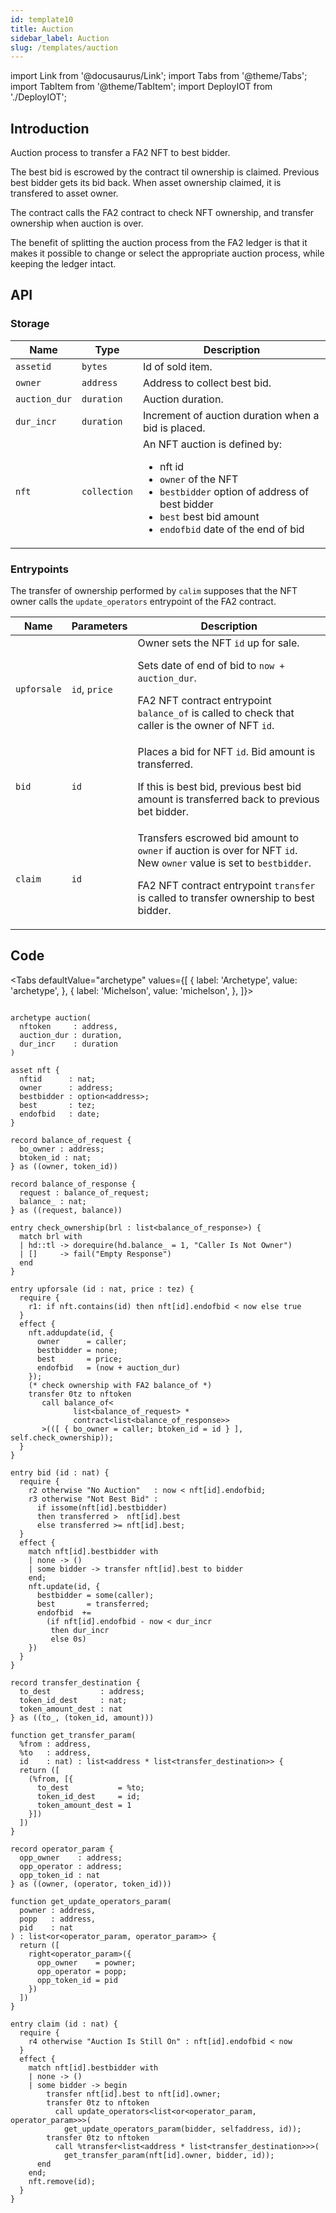 ```yaml
---
id: template10
title: Auction
sidebar_label: Auction
slug: /templates/auction
---
```

import Link from '@docusaurus/Link';
import Tabs from '@theme/Tabs';
import TabItem from '@theme/TabItem';
import DeployIOT from './DeployIOT';

## Introduction

Auction process to transfer a <Link to='/docs/templates/nft'>FA2 NFT</Link> to best bidder.

The best bid is escrowed by the contract til ownership is claimed. Previous best bidder gets its bid back. When asset ownership claimed, it is transfered to asset owner.

The contract calls the FA2 contract to check NFT ownership, and transfer ownership when auction is over.

The benefit of splitting the auction process from the FA2 ledger is that it makes it possible to change or select the appropriate auction process, while keeping the ledger intact.
## API

### Storage

| Name | Type | Description |
| -- | -- | -- |
| `assetid` | `bytes` | Id of sold item. |
| `owner` | `address` | Address to collect best bid. |
| `auction_dur` | `duration` | Auction duration. |
| `dur_incr` | `duration` | Increment of auction duration when a bid is placed. |
| `nft` | `collection` | An NFT auction is defined by:<ul><li>nft id</li><li>`owner` of the NFT</li><li>`bestbidder` option of address of best bidder</li><li>`best` best bid amount</li><li>`endofbid` date of the end of bid</li></ul> |

### Entrypoints

The transfer of ownership performed by `calim` supposes that the NFT owner calls the `update_operators` entrypoint of the <Link to='/docs/templates/nft'>FA2 contract</Link>.

| Name | Parameters | Description |
| -- | -- | -- |
| `upforsale` | `id`, `price` | Owner sets the NFT `id` up for sale. <p />Sets date of end of bid to `now + auction_dur`. <p />FA2 NFT contract entrypoint `balance_of` is called to check that caller is the owner of NFT `id`. |
| `bid` | `id` | Places a bid for NFT `id`. Bid amount is transferred. <p />If this is best bid, previous best bid amount is transferred back to previous bet bidder. |
| `claim` | `id`| Transfers escrowed bid amount to `owner` if auction is over for NFT `id`. New `owner` value is set to `bestbidder`.<p />FA2 NFT contract entrypoint `transfer` is called to transfer ownership to best bidder. |

## Code

<Tabs
  defaultValue="archetype"
  values={[
    { label: 'Archetype', value: 'archetype', },
    { label: 'Michelson', value: 'michelson', },
  ]}>

<TabItem value="archetype">

```archetype title="auction.arl"

archetype auction(
  nftoken     : address,
  auction_dur : duration,
  dur_incr    : duration
)

asset nft {
  nftid      : nat;
  owner      : address;
  bestbidder : option<address>;
  best       : tez;
  endofbid   : date;
}

record balance_of_request {
  bo_owner : address;
  btoken_id : nat;
} as ((owner, token_id))

record balance_of_response {
  request : balance_of_request;
  balance_ : nat;
} as ((request, balance))

entry check_ownership(brl : list<balance_of_response>) {
  match brl with
  | hd::tl -> dorequire(hd.balance_ = 1, "Caller Is Not Owner")
  | []     -> fail("Empty Response")
  end
}

entry upforsale (id : nat, price : tez) {
  require {
    r1: if nft.contains(id) then nft[id].endofbid < now else true
  }
  effect {
    nft.addupdate(id, {
      owner      = caller;
      bestbidder = none;
      best       = price;
      endofbid   = (now + auction_dur)
    });
    (* check ownership with FA2 balance_of *)
    transfer 0tz to nftoken
       call balance_of<
              list<balance_of_request> *
              contract<list<balance_of_response>>
       >(([ { bo_owner = caller; btoken_id = id } ], self.check_ownership));
  }
}

entry bid (id : nat) {
  require {
    r2 otherwise "No Auction"   : now < nft[id].endofbid;
    r3 otherwise "Not Best Bid" :
      if issome(nft[id].bestbidder)
      then transferred >  nft[id].best
      else transferred >= nft[id].best;
  }
  effect {
    match nft[id].bestbidder with
    | none -> ()
    | some bidder -> transfer nft[id].best to bidder
    end;
    nft.update(id, {
      bestbidder = some(caller);
      best       = transferred;
      endofbid  +=
        (if nft[id].endofbid - now < dur_incr
         then dur_incr
         else 0s)
    })
  }
}

record transfer_destination {
  to_dest           : address;
  token_id_dest     : nat;
  token_amount_dest : nat
} as ((to_, (token_id, amount)))

function get_transfer_param(
  %from : address,
  %to   : address,
  id    : nat) : list<address * list<transfer_destination>> {
  return ([
    (%from, [{
      to_dest           = %to;
      token_id_dest     = id;
      token_amount_dest = 1
    }])
  ])
}

record operator_param {
  opp_owner    : address;
  opp_operator : address;
  opp_token_id : nat
} as ((owner, (operator, token_id)))

function get_update_operators_param(
  powner : address,
  popp   : address,
  pid    : nat
) : list<or<operator_param, operator_param>> {
  return ([
    right<operator_param>({
      opp_owner    = powner;
      opp_operator = popp;
      opp_token_id = pid
    })
  ])
}

entry claim (id : nat) {
  require {
    r4 otherwise "Auction Is Still On" : nft[id].endofbid < now
  }
  effect {
    match nft[id].bestbidder with
    | none -> ()
    | some bidder -> begin
        transfer nft[id].best to nft[id].owner;
        transfer 0tz to nftoken
          call update_operators<list<or<operator_param, operator_param>>>(
            get_update_operators_param(bidder, selfaddress, id));
        transfer 0tz to nftoken
          call %transfer<list<address * list<transfer_destination>>>(
            get_transfer_param(nft[id].owner, bidder, id));
      end
    end;
    nft.remove(id);
  }
}
```

</TabItem>

<TabItem value="michelson">

```js

```

</TabItem>

</Tabs>